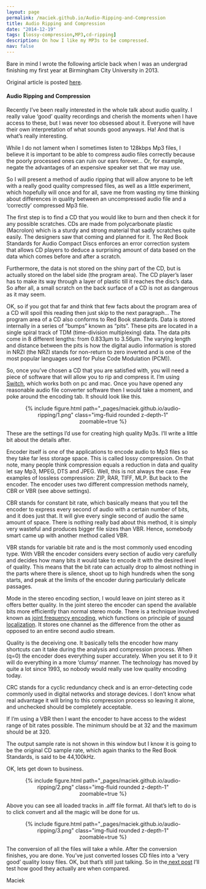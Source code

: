 ```yaml
---
layout: page
permalink: /maciek.github.io/Audio-Ripping-and-Compression
title: Audio Ripping and Compression
date: "2014-12-19"
tags: [lossy-compression,MP3,cd-ripping]
description: On how I like my MP3s to be compressed.
nav: false
---
```


Bare in mind I wrote the following article back when I was an undergrad finishing my first year at Birmingham City University in 2013.

Original article is posted [here](https://maciekonsound.wordpress.com/2014/12/19/audio-ripping-and-compression/).

#### Audio Ripping and Compression
<p style="text-align:left;" align="CENTER">Recently I’ve been really interested in the whole talk about audio quality. I really value ‘good’ quality recordings and cherish the moments when I have access to these, but I was never too obsessed about it. Everyone will have their own interpretation of what sounds good anyways. Ha! And that is what’s really interesting.</p>
While I do not lament when I sometimes listen to 128kbps Mp3 files, I believe it is important to be able to compress audio files correctly because the poorly processed ones can ruin our ears forever... Or, for example, negate the advantages of an expensive speaker set that we may use.

So I will present a method of audio ripping that will allow anyone to be left with a really good quality compressed files, as well as a little experiment, which hopefully will once and for all, save me from wasting my time thinking about differences in quality between an uncompressed audio file and a ‘correctly’ compressed Mp3 file.

The first step is to find a CD that you would like to burn and then check it for any possible scratches. CDs are made from polycarbonate plastic (Macrolon) which is a sturdy and strong material that sadly scratches quite easily. The designers saw that coming and planned for it. The Red Book Standards for Audio Compact Discs enforces an error correction system that allows CD players to deduce a surprising amount of data based on the data which comes before and after a scratch.

Furthermore, the data is not stored on the shiny part of the CD, but is actually stored on the label side (the program area). The CD player’s laser has to make its way through a layer of plastic till it reaches the disc’s data. So after all, a small scratch on the back surface of a CD is not as dangerous as it may seem.

OK, so if you got that far and think that few facts about the program area of a CD will spoil this reading then just skip to the next paragraph… The program area of a CD also conforms to Red Book standards. Data is stored internally in a series of “bumps” known as “pits”. These pits are located in a single spiral track of TDM (time-division multiplexing) data. The data pits come in 8 different lengths: from 0.833μm to 3.56μm. The varying length and distance between the pits is how the digital audio information is stored in NRZI (the NRZI stands for non-return to zero inverted and is one of the most popular languages used for Pulse Code Modulation (PCM)).

So, once you’ve chosen a CD that you are satisfied with, you will need a piece of software that will allow you to rip and compress it. I’m using <a title="Switch Audio File Converter Software" href="http://www.nch.com.au/switch/index.html" target="_blank">Switch</a>, which works both on pc and mac. Once you have opened any reasonable audio file converter software then I would take a moment, and poke around the encoding tab. It should look like this.

<center>
<figure>
<div class="row mt-3">
    <div class="col-sm mt-3 mt-md-0">
        {% include figure.html path="_pages/maciek.github.io/audio-ripping/1.png" class="img-fluid rounded z-depth-1" zoomable=true %}
    </div>
</div>
</figure>
</center>

These are the settings I’d use for creating high quality Mp3s. I’ll write a little bit about the details after.

Encoder itself is one of the applications to encode audio to Mp3 files so they take far less storage space. This is called lossy compression. On that note, many people think compression equals a reduction in data and quality let say Mp3, MPEG, DTS and JPEG. Well, this is not always the case. Few examples of lossless compression: ZIP, RAR, TIFF, MLP. But back to the encoder. The encoder uses two different compression methods namely, CBR or VBR (see above settings).

CBR stands for constant bit rate, which basically means that you tell the encoder to express every second of audio with a certain number of bits, and it does just that. It will give every single second of audio the same amount of space. There is nothing really bad about this method, it is simply very wasteful and produces bigger file sizes than VBR. Hence, somebody smart came up with another method called VBR.

VBR stands for variable bit rate and is the most commonly used encoding type. With VBR the encoder considers every section of audio very carefully and decides how many bits it would take to encode it with the desired level of quality. This means that the bit rate can actually drop to almost nothing in the parts where there is silence, shoot up to high hundreds when the song starts, and peak at the limits of the encoder during particularly delicate passages.

Mode in the stereo encoding section, I would leave on joint stereo as it offers better quality. In the joint stereo the encoder can spend the available bits more efficiently than normal stereo mode. There is a technique involved known as<a title="Joint Frequency Encoding" href="http://en.wikipedia.org/wiki/Joint_(audio_engineering)" target="_blank"> joint frequency encoding</a>, which functions on principle of <a title="Sound localization" href="http://en.wikipedia.org/wiki/Sound_localization" target="_blank">sound localization</a>. It stores one channel as the difference from the other as opposed to an entire second audio stream.

Quality is the deceiving one. It basically tells the encoder how many shortcuts can it take during the analysis and compression process. When (q=0) the encoder does everything super accurately. When you set it to 9 it will do everything in a more ‘clumsy’ manner. The technology has moved by quite a lot since 1993, so nobody would really use low quality encoding today.

CRC stands for a cyclic redundancy check and is an error-detecting code commonly used in digital networks and storage devices. I don’t know what real advantage it will bring to this compression process so leaving it alone, and unchecked should be completely acceptable.

If I’m using a VBR then I want the encoder to have access to the widest range of bit rates possible. The minimum should be at 32 and the maximum should be at 320.

The output sample rate is not shown in this window but I know it is going to be the original CD sample rate, which again thanks to the Red Book Standards, is said to be 44,100kHz.

OK, lets get down to business.

<center>
<figure>
<div class="row mt-3">
    <div class="col-sm mt-3 mt-md-0">
        {% include figure.html path="_pages/maciek.github.io/audio-ripping/2.png" class="img-fluid rounded z-depth-1" zoomable=true %}
    </div>
</div>
</figure>
</center>

Above you can see all loaded tracks in .aiff file format. All that’s left to do is to click convert and all the magic will be done for us.

<center>
<figure>
<div class="row mt-3">
    <div class="col-sm mt-3 mt-md-0">
        {% include figure.html path="_pages/maciek.github.io/audio-ripping/3.png" class="img-fluid rounded z-depth-1" zoomable=true %}
    </div>
</div>
</figure>
</center>

The conversion of all the files will take a while. After the conversion finishes, you are done. You’ve just converted losses CD files into a ‘very good’ quality lossy files. OK, but that’s still just talking. So in the<a title="Listening Tests" href="/maciek.github.io/Audio-Compression-Quality/"> next post</a> I’ll test how good they actually are when compared.

Maciek
